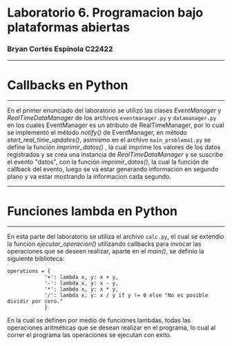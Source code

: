 # Laboratorio 6. Programacion bajo plataformas abiertas 

### Bryan Cortés Espínola C22422
---
# Callbacks en Python
---


En el primer enunciado del laboratorio se utilizó las clases *EventManager* y *RealTimeDataManager* de los archivos `eventmanager.py` y `datamanager.py` en los cuales EventManager es un atributo de RealTimeManager, por lo cual se implementó el método *notify()* de EventManager, en método *start_real_time_updates()*, asimismo en el archivo `main_problema1.py` se define la función *imprimir_datos()* , la cual imprime los valores de los datos registrados  y se crea una instancia de *RealTimeDataManager* y se suscribe el evento "datos", con la función *imprimir_datos()*, la cual la función de callback del evento, luego se va estar generando información en segundo plano y va estar mostrando la informacion cada segundo.

---
# Funciones lambda en Python 

---

En esta parte del laboratorio se utiliza el archivo `calc.py`, el cual se extendio la funcion *ejecutar_operacion()* utilizando callbacks para invocar las operaciones que se deseen realizar, aparte en el *main()*, se definio la siguiente biblioteca:

```
operations = {
            '+': lambda x, y: x + y,
            '-': lambda x, y: x - y,
            '*': lambda x, y: x * y,
            '/': lambda x, y: x / y if y != 0 else "No es posible dividir por cero."   
            }
```
En la cual se definen por medio de funciones lambdas, todas las operaciones aritméticas que se desean realizar en el programa, lo cual al correr el programa las operaciones se ejecutan con exito.
